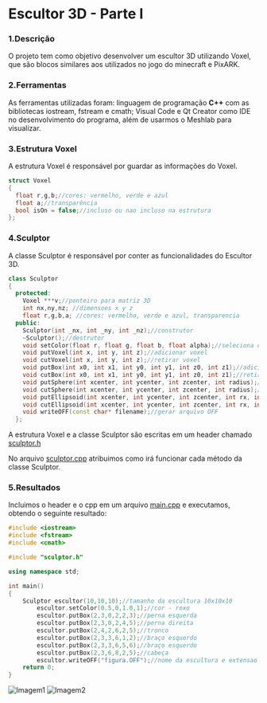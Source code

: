 # Escultor 3D - Parte I

### 1.Descrição

O projeto tem como objetivo desenvolver um escultor 3D utilizando Voxel, que são blocos similares aos utilizados
no jogo do minecraft e PixARK.

### 2.Ferramentas

As ferramentas utilizadas foram: linguagem de programação **C++** com as bibliotecas iostream, fstream e cmath; Visual Code e Qt Creator como IDE no desenvolvimento do programa, 
além de usarmos o Meshlab para visualizar.

### 3.Estrutura Voxel

A estrutura Voxel é responsável por guardar as informações do Voxel.

```cpp
struct Voxel 
{
  float r,g,b;//cores: vermelho, verde e azul
  float a;//transparência
  bool isOn = false;//incluso ou nao incluso na estrutura
};
```

### 4.Sculptor

A classe Sculptor é responsável por conter as funcionalidades do Escultor 3D.

```cpp
class Sculptor 
{
  protected:
    Voxel ***v;//ponteiro para matriz 3D
    int nx,ny,nz; //dimensoes x y z
    float r,g,b,a; //cores: vermelho, verde e azul, transparencia
  public:
    Sculptor(int _nx, int _ny, int _nz);//construtor
    ~Sculptor();//destrutor
    void setColor(float r, float g, float b, float alpha);//seleciona cor
    void putVoxel(int x, int y, int z);//adicionar voxel
    void cutVoxel(int x, int y, int z);//retirar voxel
    void putBox(int x0, int x1, int y0, int y1, int z0, int z1);//adicionar cubo de voxels
    void cutBox(int x0, int x1, int y0, int y1, int z0, int z1);//retirar cubo de voxels
    void putSphere(int xcenter, int ycenter, int zcenter, int radius);//adicionar esfera de voxels
    void cutSphere(int xcenter, int ycenter, int zcenter, int radius);//remover esfera de voxels
    void putEllipsoid(int xcenter, int ycenter, int zcenter, int rx, int ry, int rz);//adicionar elipsoide de voxels
    void cutEllipsoid(int xcenter, int ycenter, int zcenter, int rx, int ry, int rz);//remover elipsoid de voxels
    void writeOFF(const char* filename);//gerar arquivo OFF
  };
```

A estrutura Voxel e a classe Sculptor são escritas em um header chamado [sculptor.h](https://github.com/SidneyJunior01234/DCA1202-Programacao-Avancada/blob/main/Escultor3D-Parte%20I/sculptor.h)

No arquivo [sculptor.cpp](https://github.com/SidneyJunior01234/DCA1202-Programacao-Avancada/blob/main/Escultor3D-Parte%20I/sculptor.cpp) atribuimos como irá funcionar cada método da classe Sculptor.

### 5.Resultados

Incluimos o header e o cpp em um arquivo [main.cpp](https://github.com/SidneyJunior01234/DCA1202-Programacao-Avancada/blob/main/Escultor3D-Parte%20I/main.cpp) e executamos, obtendo o seguinte resultado:

```cpp
#include <iostream>
#include <fstream>
#include <cmath>

#include "sculptor.h"

using namespace std;

int main()
{
    Sculptor escultor(10,10,10);//tamanho da escultura 10x10x10
        escultor.setColor(0.5,0,1.0,1);//cor - roxo
        escultor.putBox(2,3,0,2,2,3);//perna esquerda
        escultor.putBox(2,3,0,2,4,5);//perna direita
        escultor.putBox(2,4,2,6,2,5);//tronco
        escultor.putBox(2,3,3,6,1,2);//braço esquerdo
        escultor.putBox(2,3,3,6,5,6);//braço esquerdo
        escultor.putBox(2,3,6,8,2,5);//cabeça
        escultor.writeOFF("figura.OFF");//nome da escultura e extensao
    return 0;
}
```

![Imagem1](https://user-images.githubusercontent.com/50020838/126728147-e44e1845-4ffa-4b3b-8bb5-b45043ea04e8.png)
![Imagem2](https://user-images.githubusercontent.com/50020838/126728160-8804e1cc-a7d0-42ad-b33c-ecc5f545599d.png)
